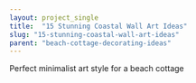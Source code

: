 ```yaml
---
layout: project_single
title:  "15 Stunning Coastal Wall Art Ideas"
slug: "15-stunning-coastal-wall-art-ideas"
parent: "beach-cottage-decorating-ideas"
---
```

Perfect minimalist art style for a beach cottage